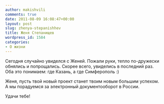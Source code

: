 ```yaml
---
author: makishvili
comments: true
date: 2011-08-09 16:08:47+00:00
layout: post
slug: zhenya-stepanishhev
title: Женя Степанищев
wordpress_id: 1584
categories:
- О жизни
---
```


Сегодня случайно увиделся с Женей. Пожали руки, тепло по-дружески обнялись и попрощались.  Скорее всего, увиделись в последний раз. Оба это понимаем: где Казань, а где Симферополь :)

Женя, пусть твой новый проект станет твоим новым большим успехом. А мы порадуемся за электронный документооборот в России.

Удачи тебе!
